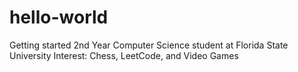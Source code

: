# hello-world
Getting started
2nd Year Computer Science student at Florida State University
Interest: Chess, LeetCode, and Video Games

